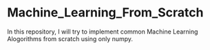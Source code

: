 # Machine_Learning_From_Scratch

In this repository, I will try to implement common Machine Learning Alogorithms from scratch using only numpy.
